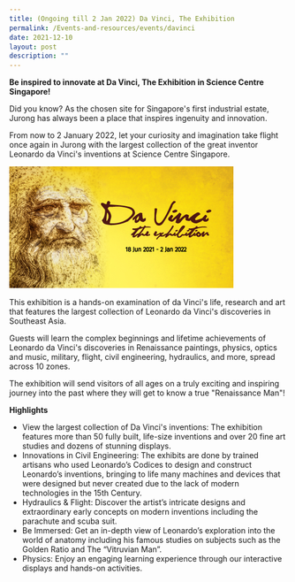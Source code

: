 ```yaml
---
title: (Ongoing till 2 Jan 2022) Da Vinci, The Exhibition
permalink: /Events-and-resources/events/davinci
date: 2021-12-10
layout: post
description: ""
---
```

**Be inspired to innovate at Da Vinci, The Exhibition in Science Centre Singapore!**

Did you know? As the chosen site for Singapore's first industrial estate, Jurong has always been a place that inspires ingenuity and innovation.

From now to 2 January 2022, let your curiosity and imagination take flight once again in Jurong with the largest collection of the great inventor Leonardo da Vinci's inventions at Science Centre Singapore. 

![Alt text for image on Isomer site](/images/davinci.jpg)

This exhibition is a hands-on examination of da Vinci's life, research and art that features the largest collection of Leonardo da Vinci's discoveries in Southeast Asia.

Guests will learn the complex beginnings and lifetime achievements of Leonardo da Vinci's discoveries in Renaissance paintings, physics, optics and music, military, flight, civil engineering, hydraulics, and more, spread across 10 zones.

The exhibition will send visitors of all ages on a truly exciting and inspiring journey into the past where they will get to know a true "Renaissance Man"!

**Highlights**

* View the largest collection of Da Vinci's inventions:  The exhibition features more than 50 fully built, life-size inventions and over 20 fine art studies and dozens of stunning displays.
* Innovations in Civil Engineering:  The exhibits are done by trained artisans who used Leonardo’s Codices to design and construct Leonardo’s inventions, bringing to life many machines and devices that were designed but never created due to the lack of modern technologies in the 15th Century.
* Hydraulics & Flight:  Discover the artist’s intricate designs and extraordinary early concepts on modern inventions including the parachute and scuba suit. 
* Be Immersed:  Get an in-depth view of Leonardo’s exploration into the world of anatomy including his famous studies on subjects such as the Golden Ratio and The “Vitruvian Man”. 
* Physics:  Enjoy an engaging learning experience through our interactive displays and hands-on activities. 

